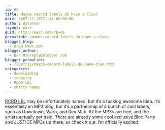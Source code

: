 ```yaml
---
id: 86
title: Maybe record labels do have a clue?
date: 2007-11-15T21:44:00+00:00
author: djtanner
layout: post
guid: http://kwur.com/?p=86
permalink: /maybe-record-labels-do-have-a-clue/
blogger_blog:
  - blog.kwur.com
blogger_author:
  - Dan Mnoreply@blogger.com
blogger_permalink:
  - /2007/11/maybe-record-labels-do-have-clue.html
categories:
  - downloading
  - industry
  - RCRD LBL
  - shitty names
---
```

<div class="pf-content">
  <p>
    <a href="http://rcrdlbl.com/">RCRD LBL</a> may be unfortunately named, but it&#8217;s a fucking awesome idea. It&#8217;s essentially an MP3 blog, but it&#8217;s a partnership of a bunch of cool labels, such as Downtown, Warp, and Dim Mak. All the MP3s are free, and the artists actually get paid. There are already some cool exclusive Bloc Party and JUSTICE MP3s up there, so check it out. I&#8217;m officially excited.
  </p>
</div>